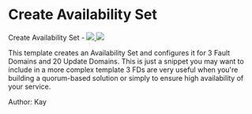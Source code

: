 # Create Availability Set

Create Availability Set  - <a href="https://portal.azure.com/#create/Microsoft.Template/uri/https%3A%2F%2Fraw.githubusercontent.com%2FAzure%2Fazure-quickstart-templates%2Fmaster%2F101-availability-set-create-3FDs%2Fazuredeploy.json" target="_blank">
    <img src="http://azuredeploy.net/deploybutton.png"/>
</a>
<a href="http://armviz.io/#/?load=https%3A%2F%2Fraw.githubusercontent.com%2FAzure%2Fazure-quickstart-templates%2Fmaster%2F101-availability-set-create-3FDs%2Fazuredeploy.json" target="_blank">
    <img src="http://armviz.io/visualizebutton.png"/>
</a>

This template creates an Availability Set and configures it for 3 Fault Domains and 20 Update Domains. This is just a snippet you may want to include in a more complex template 3 FDs are very useful when you're building a quorum-based solution or simply to ensure high availability of your service.

Author: Kay

